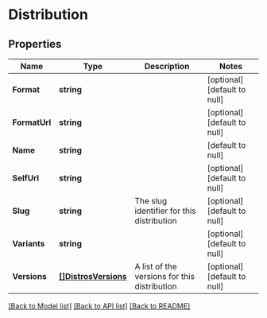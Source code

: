 # Distribution

## Properties
Name | Type | Description | Notes
------------ | ------------- | ------------- | -------------
**Format** | **string** |  | [optional] [default to null]
**FormatUrl** | **string** |  | [optional] [default to null]
**Name** | **string** |  | [default to null]
**SelfUrl** | **string** |  | [optional] [default to null]
**Slug** | **string** | The slug identifier for this distribution | [optional] [default to null]
**Variants** | **string** |  | [optional] [default to null]
**Versions** | [**[]DistrosVersions**](distros_versions.md) | A list of the versions for this distribution | [optional] [default to null]

[[Back to Model list]](../README.md#documentation-for-models) [[Back to API list]](../README.md#documentation-for-api-endpoints) [[Back to README]](../README.md)


